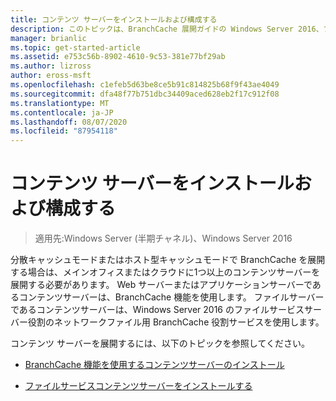 ```yaml
---
title: コンテンツ サーバーをインストールおよび構成する
description: このトピックは、BranchCache 展開ガイドの Windows Server 2016、ブランチ オフィスに WAN 帯域幅使用量を最適化するために分散され、ホスト型キャッシュ モードで BranchCache を展開する方法を示しますの一部
manager: brianlic
ms.topic: get-started-article
ms.assetid: e753c56b-8902-4610-9c53-381e77bf29ab
ms.author: lizross
author: eross-msft
ms.openlocfilehash: c1efeb5d63be8ce5b91c814825b68f9f43ae4049
ms.sourcegitcommit: dfa48f77b751dbc34409aced628eb2f17c912f08
ms.translationtype: MT
ms.contentlocale: ja-JP
ms.lasthandoff: 08/07/2020
ms.locfileid: "87954118"
---
```

# <a name="install-and-configure-content-servers"></a>コンテンツ サーバーをインストールおよび構成する

>適用先:Windows Server (半期チャネル)、Windows Server 2016

分散キャッシュモードまたはホスト型キャッシュモードで BranchCache を展開する場合は、メインオフィスまたはクラウドに1つ以上のコンテンツサーバーを展開する必要があります。 Web サーバーまたはアプリケーションサーバーであるコンテンツサーバーは、BranchCache 機能を使用します。 ファイルサーバーであるコンテンツサーバーは、Windows Server 2016 のファイルサービスサーバー役割のネットワークファイル用 BranchCache 役割サービスを使用します。

コンテンツ サーバーを展開するには、以下のトピックを参照してください。

-   [BranchCache 機能を使用するコンテンツサーバーのインストール](../../branchcache/deploy/Install-Content-Servers-that-Use-the-BranchCache-Feature.md)

-   [ファイルサービスコンテンツサーバーをインストールする](../../branchcache/deploy/Install-File-Services-Content-Servers.md)




